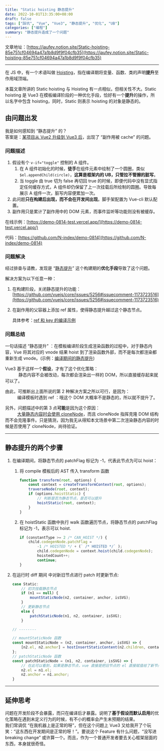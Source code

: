 ```yaml
---
title: "Static hoisting 静态提升"
date: 2022-10-01T13:35:00+08:00
draft: false
tags: ["踩坑", "Vue", "Vue3", "静态提升", "优化", "UB"]
categories: ["编程"]
summary: "静态提升造成了一个问题"
---
```



文章地址：[https://jaufey.notion.site/Static-hoisting-85e751cf04694a47a1b8d9f9f04cfb35](https://jaufey.notion.site/Static-hoisting-85e751cf04694a47a1b8d9f9f04cfb35)

-----



在 JS 中，有一个术语叫做 [Hoisting](https://developer.mozilla.org/en-US/docs/Glossary/Hoisting)，指在编译期将变量、函数、类的声明**提升**至作用域顶端。

本篇文章所讲的 Static hoisting 与 Hoisting 有一点相似，但相关性不大。Static hoisting 是 Vue3 在模板编译阶段的一种优化手段，恰好有一个**提升**的操作，所以名字中包含 hoisting，同时，Static 则表示 hoisting 的对象是静态的。

## 由问题出发

我是如何感知到 “静态提升” 的？    
答案是：[某项目从 Vue2 升级到 Vue3 后](https://www.notion.so/Vue-3-48f24aab000244dfb4583c7948221a24)，出现了 “副作用被 cache” 的问题。

### 问题描述

1. 假设有个 `v-if="toggle"` 控制的 A 组件。
    1. 在 A 组件初始化的时候，**徒手**在组件元素中绘制了一个圆圈，类似 `$el.appendChild(circle)`，**这算是框架内的 UB，只管拉不管擦的脏写**。
    2. 当 toggle 由 true 切为 false 再切回 true 的时候，即便代码中没有显式指定任何缓存方式，A 组件却仍保留了上一次挂载后所绘制的圆圈。导致每展示 A 组件一次，脏写内容便累加一次。
2. 此问题**只在构建后出现，而不会在开发间出现**。脚手架配置为 Vue-cli 默认配置。
3. 副作用只是累计了副作用中的 DOM 元素，而事件监听等功能则没有被缓存。

在线示例：[https://demo-0814-test.vercel.app/](https://demo-0814-test.vercel.app/)

代码：[https://github.com/N-index/demo-0814](https://github.com/N-index/demo-0814)

### 问题解决

经过排查与请教，发现是 “[静态提升](https://vuejs.org/guide/extras/rendering-mechanism.html#static-hoisting)” 这个构建期的**优化手段**导致了这个问题。

解决方案为以下任意一种：

1. 在构建阶段，关闭静态提升的功能： [https://github.com/vuejs/core/issues/5256#issuecomment-1173723516](https://github.com/vuejs/core/issues/5256#issuecomment-1173723516)
2. 在副作用的父容器上添加 ref 属性，使得静态提升越过这个静态节点。
    
    具体参考：[ref 和 key 的编译示例](https://vue-next-template-explorer.netlify.app/#eyJzcmMiOiI8ZGl2PlxuICA8ZGl2IGNsYXNzPVwiYVwiPmZvbzwvZGl2PlxuICA8ZGl2IGNsYXNzPVwiYlwiPmZvbzwvZGl2PlxuICA8ZGl2IGNsYXNzPVwiY1wiIGtleT1cInN0YXRpY0tleVwiPmZvbzwvZGl2PlxuICA8ZGl2IGNsYXNzPVwiZFwiIDprZXk9XCInc3BlY2lhbEtleSdcIj5mb288L2Rpdj5cbiAgPGRpdiBjbGFzcz1cImVcIiByZWY9XCJzcGVjaWFsRm9vXCI+Zm9vPC9kaXY+XG4gIDxkaXY+e3sgZHluYW1pYyB9fTwvZGl2PlxuPC9kaXY+Iiwic3NyIjpmYWxzZSwib3B0aW9ucyI6eyJob2lzdFN0YXRpYyI6dHJ1ZX19)
    

### 问题总结

一句话描述 “静态提升” ：在模板编译阶段生成渲染函数的过程中，对于静态内容，Vue 将其对应的 vnode 结果 hoist 到了渲染函数外部，而不是每次都渲染都重新生成 vnode。(示例：[编译期间的静态提升](https://vue-next-template-explorer.netlify.app/#eyJzcmMiOiI8ZGl2PlxuICA8ZGl2PmZvbzwvZGl2PlxuICA8ZGl2PmJhcjwvZGl2PlxuICA8ZGl2Pnt7IGR5bmFtaWMgfX08L2Rpdj5cbjwvZGl2PiIsInNzciI6ZmFsc2UsIm9wdGlvbnMiOnsiaG9pc3RTdGF0aWMiOnRydWV9fQ==))


Vue3 基于这样一个**假设**，才有了这个优化策略：  
&ensp; &ensp; &ensp; &ensp; 静态内容不会被改动，每次都会渲染出一样的 DOM，所以直接缓存起来就可以了。

由此，可推断出上面所说的第 2 种解决方案之所以可行，是因为：  
&ensp; &ensp; &ensp; &ensp;编译模板时遇到 ref ：哦这个 DOM 大概率不是静态的，所以就不提升了。

另外，问题描述中的第 3 点**可能**是因为这个原因：  
&ensp; &ensp; &ensp; &ensp;[大量静态内容时会使用 cloneNode](https://vuejs.org/guide/extras/rendering-mechanism.html#static-hoisting:~:text=same%20piece%20of%20content%20is%20reused%20elsewhere%20in%20the%20app%2C%20new%20DOM%20nodes%20are%20created%20using%20native)，而且 cloneNode 指挥克隆 DOM 结构而不会克隆事件。只是猜测，因为我无从得知本文场景中第二次渲染静态内容的时候是否使用了 cloneNode，尚待验证。

-----

## 静态提升的两个步骤
1. 在编译期间，将静态节点的 patchFlag 标记为 -1，代表此节点为可以 hoist：

   1. 将 compile 模板后的 AST 传入 transform 函数
        ```js
        function transform(root, options) {
            const context = createTransformContext(root, options);
            traverseNode(root, context);
            if (options.hoistStatic) {
                // 判断是否为静态节点，是否可以提升
                hoistStatic(root, context);
            }
        } 
        ```
   2. 在 hoistStatic 函数中执行 walk 函数遍历节点，将静态节点的 patchFlag 标记为 -1，表示可以 hoist.
        ```js
        if (constantType >= 2 /* CAN_HOIST */) {
            child.codegenNode.patchFlag =
                -1 /* HOISTED */ + (` /* HOISTED */` );
                child.codegenNode = context.hoist(child.codegenNode);
                hoistedCount++;
                continue;
        }
        ```
    

2. 在运行时 diff 期间 中对新旧节点进行 patch 时更新节点:
    ```js
    case Static:
        // 初次挂载静态节点
        if (n1 == null) {
            mountStaticNode(n2, container, anchor, isSVG);
        }
        // 更新静态节点
        else {
            patchStaticNode(n1, n2, container, isSVG);
        }
    
    // --------

    // mountStaticNode 函数
    const mountStaticNode = (n2, container, anchor, isSVG) => {
        [n2.el, n2.anchor] = hostInsertStaticContent(n2.children, container, anchor, isSVG, n2.el, n2.anchor);
    };
    // patchStaticNode 函数
    const patchStaticNode = (n1, n2, container, isSVG) => {
        // 在此可以看到，如果是静态节点，vue 直接是把旧节点的 el 直接赋值给了新节点的 el
        n2.el = n1.el;
        n2.anchor = n1.anchor;
    }

    ```
   


-----

## 延伸思考

问题在开发阶段不会暴露，而只在编译后才暴露。说明了**基于假设而默认启用**的优化策略在遇到未定义行为的时候，有不小的概率会产生未预期的结果。  
我们常调侃 “在我机器上是正常的呀”，但在这个问题上 Vue3 又给我开了个玩笑：“这东西在开发期间是正常的呀！”。要说这个 Feature 有什么问题，“没写进 breaking change” 或许算一个。而且，作为一个普通开发者要去关心框架层面的东西，本身就很奇怪。